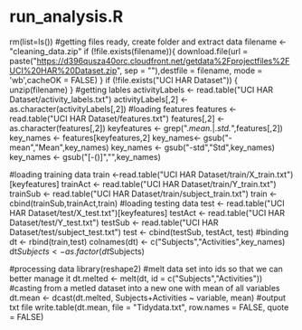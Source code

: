 # run_analysis.R
rm(list=ls())
#getting files ready, create folder and extract data
filename <- "cleaning_data.zip"
if (!file.exists(filename)){
download.file(url = paste("https://d396qusza40orc.cloudfront.net/getdata%2Fprojectfiles%2FUCI%20HAR%20Dataset.zip", sep = ""),destfile
  = filename, mode = 'wb',cacheOK = FALSE)
  }
if (!file.exists("UCI HAR Dataset")) { 
  unzip(filename) 
  }
#getting lables
activityLabels <- read.table("UCI HAR Dataset/activity_labels.txt")
activityLabels[,2] <- as.character(activityLabels[,2])
#loading features
features <- read.table("UCI HAR Dataset/features.txt")
features[,2] <- as.character(features[,2])
keyfeatures <- grep(".*mean.*|.*std.*",features[,2])
key_names <- features[keyfeatures,2]
key_names<- gsub("-mean","Mean",key_names)
key_names <- gsub("-std","Std",key_names)
key_names <- gsub("[-()]","",key_names)

#loading training data
train <-read.table("UCI HAR Dataset/train/X_train.txt")[keyfeatures]
trainAct <- read.table("UCI HAR Dataset/train/Y_train.txt")
trainSub <- read.table("UCI HAR Dataset/train/subject_train.txt")
train <- cbind(trainSub,trainAct,train)
#loading testing data
test <- read.table("UCI HAR Dataset/test/X_test.txt")[keyfeatures]
testAct <- read.table("UCI HAR Dataset/test/Y_test.txt")
testSub <- read.table("UCI HAR Dataset/test/subject_test.txt")
test <- cbind(testSub, testAct, test)
#binding
dt <- rbind(train,test)
colnames(dt) <- c("Subjects","Activities",key_names)
dt$Subjects <- as.factor(dt$Subjects)

#processing data
library(reshape2)
#melt data set into ids so that we can better manage it 
dt.melted <- melt(dt, id = c("Subjects","Activities"))
#casting from a metled dataset into a new one with mean of all variables
dt.mean <- dcast(dt.melted, Subjects+Activities ~ variable, mean)
#output txt file
write.table(dt.mean, file = "Tidydata.txt", row.names = FALSE, quote = FALSE)

